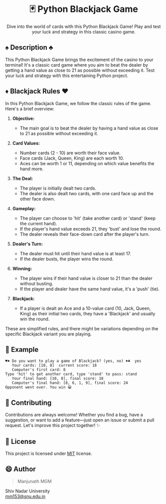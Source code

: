 <div align="center">

# 🃏 Python Blackjack Game

Dive into the world of cards with this Python Blackjack Game! Play and test your luck and strategy in this classic casino game.

</div>



## ♠️ Description ♣️

This Python Blackjack Game brings the excitement of the casino to your terminal! It's a classic card game where you aim to beat the dealer by getting a hand value as close to 21 as possible without exceeding it. Test your luck and strategy with this entertaining Python project.

## ♦️ Blackjack Rules ♥️

In this Python Blackjack Game, we follow the classic rules of the game. Here's a brief overview:

1. **Objective:**
   - The main goal is to beat the dealer by having a hand value as close to 21 as possible without exceeding it.

2. **Card Values:**
   - Number cards (2 - 10) are worth their face value.
   - Face cards (Jack, Queen, King) are each worth 10.
   - Aces can be worth 1 or 11, depending on which value benefits the hand more.

3. **The Deal:**
   - The player is initially dealt two cards.
   - The dealer is also dealt two cards, with one card face up and the other face down.

4. **Gameplay:**
   - The player can choose to 'hit' (take another card) or 'stand' (keep the current hand).
   - If the player's hand value exceeds 21, they 'bust' and lose the round.
   - The dealer reveals their face-down card after the player's turn.

5. **Dealer's Turn:**
   - The dealer must hit until their hand value is at least 17.
   - If the dealer busts, the player wins the round.

6. **Winning:**
   - The player wins if their hand value is closer to 21 than the dealer without busting.
   - If the player and dealer have the same hand value, it's a 'push' (tie).

7. **Blackjack:**
   - If a player is dealt an Ace and a 10-value card (10, Jack, Queen, King) as their initial two cards, they have a 'Blackjack' and usually win the round.

These are simplified rules, and there might be variations depending on the specific Blackjack variant you are playing.

## 🌈 Example

```
♥️♠️ Do you want to play a game of Blackjack? (yes, no) ♦️♣  yes
   Your cards: [10, 8]  current score: 18
   Computer's first card: 8
Type 'hit' to get another card, type 'stand' to pass: stand
   Your final hand: [10, 8], final score: 18
   Computer's final hand: [8, 6, 1, 9], final score: 24
Opponent went over. You win 😁 
```

## 🤝 Contributing

Contributions are always welcome! Whether you find a bug, have a suggestion, or want to add a feature—just open an issue or submit a pull request. Let's improve this project together! ✨

## :pencil: License

This project is licensed under [MIT](https://opensource.org/licenses/MIT) license.

## 😄 Author
> Manjunath MGM </br>

Shiv Nadar University </br>
mm153@snu.edu.in

